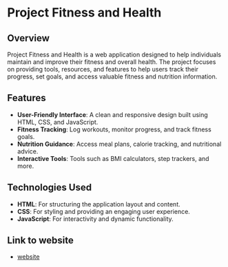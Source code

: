 # Project Fitness and Health

## Overview

Project Fitness and Health is a web application designed to help individuals maintain and improve their fitness and overall health. The project focuses on providing tools, resources, and features to help users track their progress, set goals, and access valuable fitness and nutrition information.

## Features

- **User-Friendly Interface**: A clean and responsive design built using HTML, CSS, and JavaScript.
- **Fitness Tracking**: Log workouts, monitor progress, and track fitness goals.
- **Nutrition Guidance**: Access meal plans, calorie tracking, and nutritional advice.
- **Interactive Tools**: Tools such as BMI calculators, step trackers, and more.

## Technologies Used

- **HTML**: For structuring the application layout and content.
- **CSS**: For styling and providing an engaging user experience.
- **JavaScript**: For interactivity and dynamic functionality.


## Link to website
- [website](https://jbrunnerhtl.github.io/Project-Fitness-and-Health/fitness-and-health-website/Mainpage/)
